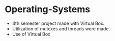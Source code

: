# Operating-Systems
* 4th semester project made with Virtual Box.
* Utilization of mutexes and threads were made.
* Use of Virtual Box
